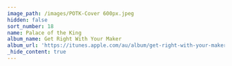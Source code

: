 ```yaml
---
image_path: /images/POTK-Cover 600px.jpeg
hidden: false
sort_number: 18
name: Palace of the King
album_name: Get Right With Your Maker
album_url: 'https://itunes.apple.com/au/album/get-right-with-your-maker/1335540227'
_hide_content: true
---
```


